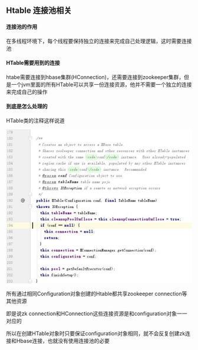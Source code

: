## Htable 连接池相关

#### 连接池的作用

在多线程环境下，每个线程要保持独立的连接来完成自己处理逻辑，这时需要连接池

#### HTable需要用到的连接

htabe需要连接到hbase集群(HConnection)，还需要连接到zookeeper集群，但是一个jvm里面的所有HTable可以共享一份连接资源，他并不需要一个独立的连接来完成自己的操作

#### 到底是怎么处理的

HTable类的注释这样说道

![Hbase类的注释](https://github.com/Saber-Altria/note/raw/master/images/Hbase/Hbase%E8%BF%9E%E6%8E%A5%E6%B1%A0%E7%9B%B8%E5%85%B3/Htable%E6%B3%A8%E9%87%8A.jpg)

所有通过相同Configuration对象创建的Htable都共享zookeeper connection等其他资源</br>

即是说zk connection和HConnection这些连接资源是和configuration对象一一对应的</br>

所以在创建HTable对象时只要保证configuration对象相同，就不会反复创建zk连接和Hbase连接，也就没有使用连接池的必要</br>

